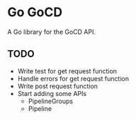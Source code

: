 # Go GoCD
A Go library for the GoCD API.

## TODO
- Write test for get request function
- Handle errors for get request function
- Write post request function
- Start adding some APIs
  - PipelineGroups
  - Pipeline
